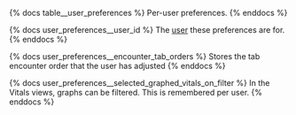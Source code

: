 {% docs table__user_preferences %}
Per-user preferences.
{% enddocs %}

{% docs user_preferences__user_id %}
The [user](#!/source/source.tamanu.tamanu.users) these preferences are for.
{% enddocs %}

{% docs user_preferences__encounter_tab_orders %}
Stores the tab encounter order that the user has adjusted
{% enddocs %}

{% docs user_preferences__selected_graphed_vitals_on_filter %}
In the Vitals views, graphs can be filtered. This is remembered per user.
{% enddocs %}

